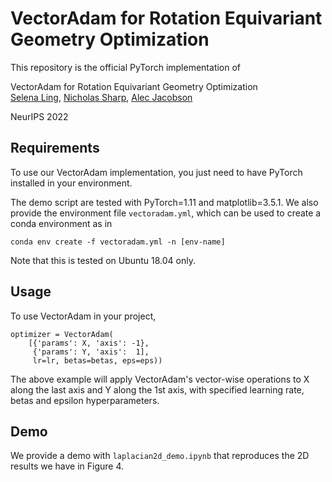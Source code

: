 # VectorAdam for Rotation Equivariant Geometry Optimization

This repository is the official PyTorch implementation of 

VectorAdam for Rotation Equivariant Geometry Optimization  
[Selena Ling](https://www.iszihan.github.io), [Nicholas Sharp](https://nmwsharp.com/), [Alec Jacobson](https://www.cs.toronto.edu/~jacobson/) 

NeurIPS 2022

## Requirements

To use our VectorAdam implementation, you just need to have PyTorch installed in your environment.

The demo script are tested with PyTorch=1.11 and matplotlib=3.5.1. We also provide the environment file `vectoradam.yml`, which can be used to create a conda environment as in 
```
conda env create -f vectoradam.yml -n [env-name]
```
Note that this is tested on Ubuntu 18.04 only.

## Usage

To use VectorAdam in your project, 

```
optimizer = VectorAdam(
    [{'params': X, 'axis': -1}, 
     {'params': Y, 'axis':  1], 
     lr=lr, betas=betas, eps=eps))
```

The above example will apply VectorAdam's vector-wise operations to X along the last axis and Y along the 1st axis, with specified learning rate, betas and epsilon hyperparameters.

## Demo
We provide a demo with `laplacian2d_demo.ipynb` that reproduces the 2D results we have in Figure 4.